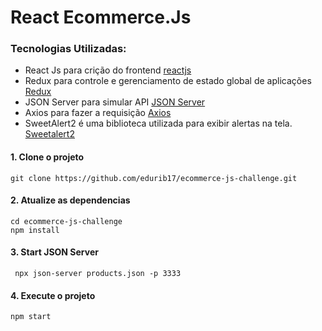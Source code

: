 # React Ecommerce.Js 

### Tecnologias Utilizadas:
* React Js  para crição do frontend [reactjs](https://pt-br.reactjs.org/)
* Redux para controle e gerenciamento de estado global de aplicações [Redux](https://redux.js.org/)
* JSON Server para simular API [JSON Server](https://www.npmjs.com/package/json-server)
* Axios para fazer a requisição [Axios](https://www.npmjs.com/package/axios)
* SweetAlert2 é uma biblioteca utilizada para exibir alertas na tela. [Sweetalert2](https://www.npmjs.com/package/sweetalert2)
#### 1. Clone o projeto

```
git clone https://github.com/edurib17/ecommerce-js-challenge.git
```
#### 2. Atualize as dependencias 
```
cd ecommerce-js-challenge 
npm install
```
#### 3. Start JSON Server

```
 npx json-server products.json -p 3333
```
#### 4. Execute o projeto 
```
npm start
```
